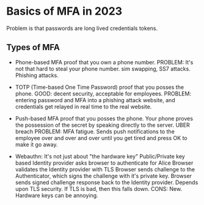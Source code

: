 # Basics of MFA in 2023

Problem is that passwords are long lived credentials tokens.

## Types of MFA

- Phone-based MFA
proof that you own a phone number.
PROBLEM: It's not that hard to steal your phone number. sim swapping, SS7 attacks. Phishing attacks.

- TOTP (Time-based One Time Password)
proof that you posses the phone.
GOOD: decent security, acceptable for employees.
PROBLEM: entering password and MFA into a phishing attack website, and credentials get relayed in real time to the real website.

- Push-based MFA
proof that you posses the phone.
Your phone proves the possession of the secret by speaking directly to the server.
UBER breach
PROBLEM: MFA fatigue. Sends push notifications to the employee over and over and over until you get tired and press OK to make it go away.

- Webauthn: It's not just about "the hardware key"
Public/Private key based
Identity provider asks browser to authenticate for Alice
Browser validates the Identity provider with TLS
Browser sends challenge to the Authenticator, which signs the challenge with it's private key.
Browser sends signed challenge response back to the Identity provider.
Depends upon TLS security.  If TLS is bad, then this falls down.
CONS: New. Hardware keys can be annoying.
